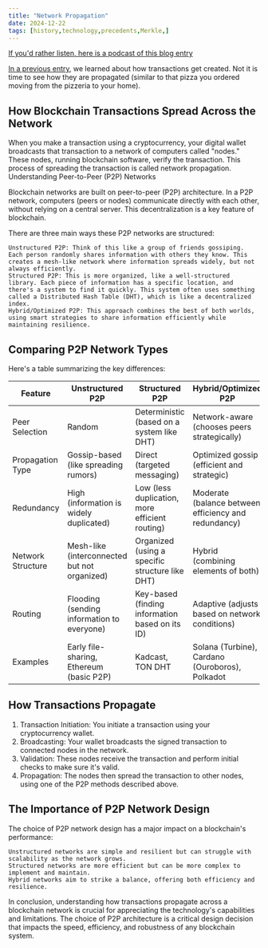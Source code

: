 ```yaml
---
title: "Network Propagation"
date: 2024-12-22
tags: [history,technology,precedents,Merkle,]
---
```


<head>
<link rel="alternate" type="application/atom+xml" title="{{ site.title }}" href="/feed.xml">
</head>

[If you'd rather listen, here is a podcast of this blog entry](https://lewisbakkero.github.io/tibidabo/audios/Network_Propagation.mp3)

[In a previous entry](https://lewisbakkero.github.io/tibidabo/audios/Decoding_Crypto_Transaction_Creation.mp3), we learned about how transactions get created. Not it is time to see how they are propagated (similar to that pizza you ordered moving from the pizzeria to your home).

## How Blockchain Transactions Spread Across the Network

When you make a transaction using a cryptocurrency, your digital wallet broadcasts that transaction to a network of computers called "nodes." These nodes, running blockchain software, verify the transaction. This process of spreading the transaction is called network propagation.
Understanding Peer-to-Peer (P2P) Networks

Blockchain networks are built on peer-to-peer (P2P) architecture. In a P2P network, computers (peers or nodes) communicate directly with each other, without relying on a central server. This decentralization is a key feature of blockchain.

There are three main ways these P2P networks are structured:

    Unstructured P2P: Think of this like a group of friends gossiping. Each person randomly shares information with others they know. This creates a mesh-like network where information spreads widely, but not always efficiently.
    Structured P2P: This is more organized, like a well-structured library. Each piece of information has a specific location, and there's a system to find it quickly. This system often uses something called a Distributed Hash Table (DHT), which is like a decentralized index.
    Hybrid/Optimized P2P: This approach combines the best of both worlds, using smart strategies to share information efficiently while maintaining resilience.

## Comparing P2P Network Types

Here's a table summarizing the key differences:

| Feature             | Unstructured P2P                               | Structured P2P                                 | Hybrid/Optimized P2P                              |
|----------------------|-----------------------------------------------|-------------------------------------------------|----------------------------------------------------|
| Peer Selection      | Random                                        | Deterministic (based on a system like DHT)       | Network-aware (chooses peers strategically)       |
| Propagation Type    | Gossip-based (like spreading rumors)            | Direct (targeted messaging)                       | Optimized gossip (efficient and strategic)        |
| Redundancy          | High (information is widely duplicated)        | Low (less duplication, more efficient routing)   | Moderate (balance between efficiency and redundancy) |
| Network Structure   | Mesh-like (interconnected but not organized) | Organized (using a specific structure like DHT) | Hybrid (combining elements of both)               |
| Routing             | Flooding (sending information to everyone)      | Key-based (finding information based on its ID) | Adaptive (adjusts based on network conditions)    |
| Examples            | Early file-sharing, Ethereum (basic P2P)       | Kadcast, TON DHT                                | Solana (Turbine), Cardano (Ouroboros), Polkadot    |

## How Transactions Propagate

    
1. Transaction Initiation: You initiate a transaction using your cryptocurrency wallet.
2. Broadcasting: Your wallet broadcasts the signed transaction to connected nodes in the network.
3. Validation: These nodes receive the transaction and perform initial checks to make sure it's valid.
4. Propagation: The nodes then spread the transaction to other nodes, using one of the P2P methods described above.


## The Importance of P2P Network Design

The choice of P2P network design has a major impact on a blockchain's performance:

    Unstructured networks are simple and resilient but can struggle with scalability as the network grows.
    Structured networks are more efficient but can be more complex to implement and maintain.
    Hybrid networks aim to strike a balance, offering both efficiency and resilience.

In conclusion, understanding how transactions propagate across a blockchain network is crucial for appreciating the technology's capabilities and limitations. The choice of P2P architecture is a critical design decision that impacts the speed, efficiency, and robustness of any blockchain system.